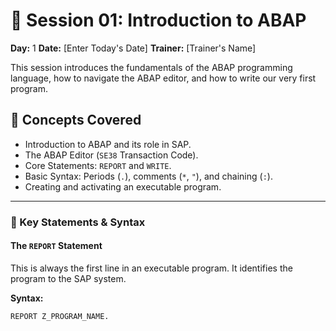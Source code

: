 # 📘 Session 01: Introduction to ABAP

**Day:** 1
**Date:** [Enter Today's Date]
**Trainer:** [Trainer's Name]

This session introduces the fundamentals of the ABAP programming language, how to navigate the ABAP editor, and how to write our very first program.

## 🎯 Concepts Covered

-   Introduction to ABAP and its role in SAP.
-   The ABAP Editor (`SE38` Transaction Code).
-   Core Statements: `REPORT` and `WRITE`.
-   Basic Syntax: Periods (`.`), comments (`*`, `"`), and chaining (`:`).
-   Creating and activating an executable program.

---

### 📖 Key Statements & Syntax

#### The `REPORT` Statement
This is always the first line in an executable program. It identifies the program to the SAP system.

**Syntax:**
```abap
REPORT Z_PROGRAM_NAME.